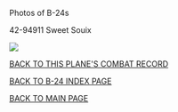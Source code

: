 
Photos of B-24s






 




42-94911 Sweet Souix  

![](42-94911.jpg)  
  

[BACK TO THIS PLANE'S COMBAT RECORD](../b24s/42-94911.md)  

[BACK TO B-24 INDEX PAGE](../000b24s.md)  

[BACK TO MAIN PAGE](../index.md)



